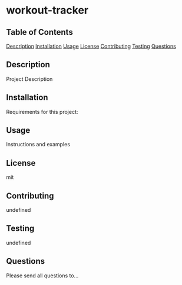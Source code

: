 # workout-tracker

## Table of Contents

[Description](#description)
[Installation](#installation)
[Usage](#usage)
[License](#license)
[Contributing](#contributing)
[Testing](#testing)
[Questions](#questions)

## Description

Project Description

## Installation

Requirements for this project:

## Usage

Instructions and examples

## License

mit

## Contributing

undefined

## Testing

undefined

## Questions

Please send all questions to...

